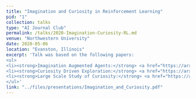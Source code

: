 ```yaml
---
title: "Imagination and Curiosity in Reinforcement Learning"
pid: "1"
collection: talks
type: "AI Journal Club"
permalink: /talks/2020-Imagination-Curiosity-RL.md
venue: "Northwestern University"
date: 2020-05-06
location: "Evanston, Illinois"
excerpt: 'Talk was based on the following papers: 
<ul>
<li><strong>Imagination Augmented Agents:</strong> <a href="https://arxiv.org/abs/1707.06203" target="_blank">https://arxiv.org/abs/1707.06203</a></li>
<li><strong>Curiosity Driven Exploration:</strong> <a href="https://arxiv.org/abs/1705.05363" target = "_blank">https://arxiv.org/abs/1705.05363</a></li>
<li><strong>Large Scale Study of Curiosity:</strong> <a href="https://arxiv.org/abs/1808.04355" target="_blank">https://arxiv.org/abs/1808.04355</a></li>
</ul>'
link: "../files/presentations/Imagination_and_Curiosity.pdf"
---
```

